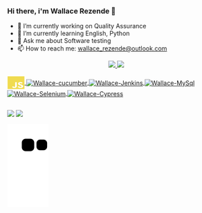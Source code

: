 ### Hi there, i'm Wallace Rezende 👋

- 🔭 I’m currently working on Quality Assurance
- 🌱 I’m currently learning English, Python
- 💬 Ask me about Software testing
- 📫 How to reach me: wallace_rezende@outlook.com

<div align="center">
  <a href="https://github.com/wallacemrezende">
  <img height="170em" src="https://github-readme-stats.vercel.app/api?username=wallacemrezende&show_icons=true&theme=dark&include_all_commits=true&count_private=true"/>
  <img height="170em" src="https://github-readme-stats.vercel.app/api/top-langs/?username=wallacemrezende&layout=compact&langs_count=7&theme=dark"/>
</div>
  
<div style="display: inline_block"><br>
  <img align="center" alt="Wallace-Js" height="30" width="40" src="https://raw.githubusercontent.com/devicons/devicon/master/icons/javascript/javascript-plain.svg">
  <img align="center" alt="Wallace-cucumber" height="30" width="40" src="https://cdn.jsdelivr.net/gh/devicons/devicon/icons/cucumber/cucumber-plain.svg">
  <img align="center" alt="Wallace-Jenkins" height="30" width="40" src="https://cdn.jsdelivr.net/gh/devicons/devicon/icons/jenkins/jenkins-original.svg">
  <img align="center" alt="Wallace-MySql" height="30" width="40" src="https://cdn.jsdelivr.net/gh/devicons/devicon/icons/mysql/mysql-plain.svg">
  <img align="center" alt="Wallace-Selenium" height="30" width="40" src="https://cdn.jsdelivr.net/gh/devicons/devicon/icons/ruby/ruby-original.svg"> 
  <img align="center" alt="Wallace-Cypress" height="40" width="40" src="https://asset.brandfetch.io/idIq_kF0rb/idv3zwmSiY.jpeg">  
</div>
  
 ##
  
<div> 
<a href = "mailto:wallace_rezende@outlook.com"><img src="https://img.shields.io/badge/-Gmail-%23333?style=for-the-badge&logo=gmail&logoColor=white" target="_blank"></a>  <a href="https://www.linkedin.com/in/wallacemrezende/" target="_blank"><img src="https://img.shields.io/badge/-LinkedIn-%230077B5?style=for-the-badge&logo=linkedin&logoColor=white" target="_blank"></a> 
  </div>
  
 ![Snake animation](https://github.com/wallacemrezende/wallacemrezende/blob/output/github-contribution-grid-snake.svg)
 

